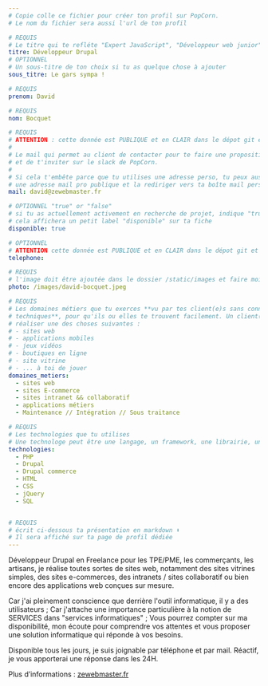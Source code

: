 ```yaml
---
# Copie colle ce fichier pour créer ton profil sur PopCorn.
# Le nom du fichier sera aussi l'url de ton profil

# REQUIS
# Le titre qui te refléte "Expert JavaScript", "Développeur web junior"
titre: Développeur Drupal
# OPTIONNEL
# Un sous-titre de ton choix si tu as quelque chose à ajouter
sous_titre: Le gars sympa !

# REQUIS
prenom: David

# REQUIS
nom: Bocquet

# REQUIS
# ATTENTION : cette donnée est PUBLIQUE et en CLAIR dans le dépot git et sur le site
#
# Le mail qui permet au client de contacter pour te faire une proposition de projet
# et de t'inviter sur le slack de PopCorn.
#
# Si cela t'embête parce que tu utilises une adresse perso, tu peux aussi te créer
# une adresse mail pro publique et la rediriger vers ta boîte mail perso
mail: david@zewebmaster.fr

# OPTIONNEL "true" or "false"
# si tu as actuellement activement en recherche de projet, indique "true" ici,
# cela affichera un petit label "disponible" sur ta fiche
disponible: true

# OPTIONNEL
# ATTENTION cette donnée est PUBLIQUE et en CLAIR dans le dépot git et sur le site
telephone:

# REQUIS
# l'image doit être ajoutée dans le dossier /static/images et faire moins de 100ko ! Sa hauteur affichée sur le site sera de 300px, elle s'adaptera comme elle peut au responsive avec du css.
photo: /images/david-bocquet.jpeg

# REQUIS
# Les domaines métiers que tu exerces **vu par tes client(e)s sans connaissances
# techniques**, pour qu'ils ou elles te trouvent facilement. Un client(e) veut par exemple
# réaliser une des choses suivantes :
# - sites web
# - applications mobiles
# - jeux vidéos
# - boutiques en ligne
# - site vitrine
# - ... à toi de jouer
domaines_metiers:
  - sites web
  - sites E-commerce
  - sites intranet && collaboratif
  - applications métiers
  - Maintenance // Intégration // Sous traitance

# REQUIS
# Les technologies que tu utilises
# Une technologe peut être une langage, un framework, une librairie, un CMS ...
technologies:
  - PHP
  - Drupal
  - Drupal commerce
  - HTML
  - CSS
  - jQuery
  - SQL


# REQUIS
# écrit ci-dessous ta présentation en markdown ⬇️
# Il sera affiché sur ta page de profil dédiée
---
```


Développeur Drupal en Freelance pour les TPE/PME, les commerçants, les artisans, je réalise toutes sortes de sites web, notamment des sites vitrines simples, des sites e-commerces, des intranets / sites collaboratif ou bien encore des applications web conçues sur mesure. 

Car j'ai pleinement conscience que derrière l'outil informatique, il y a des utilisateurs ;
Car j'attache une importance particulière à la notion de SERVICES dans "services informatiques" ;
Vous pourrez compter sur ma disponibilité, mon écoute pour comprendre vos attentes  et vous proposer une solution informatique qui réponde à vos besoins. 

Disponible tous les jours, je suis joignable par téléphone et par mail. Réactif, je vous apporterai une réponse dans les 24H.

Plus d’informations : [zewebmaster.fr](https://www.zewebmaster.fr)
